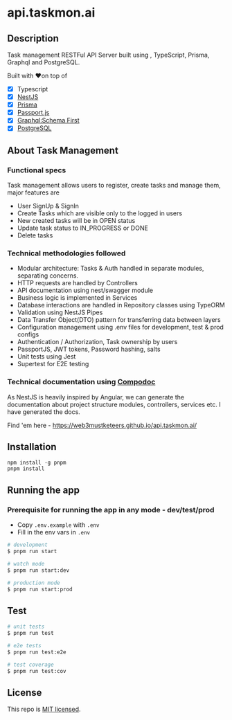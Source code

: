 # api.taskmon.ai

## Description

Task management RESTFul API Server built using  , TypeScript, Prisma, Graphql and PostgreSQL.

Built with ❤️on top of

- [x] Typescript
- [x] [NestJS](https://github.com/nestjs/nest)
- [x] [Prisma](https://www.prisma.io)
- [x] [Passport.js](https://docs.nestjs.com/recipes/passport)
- [x] [Graphql:Schema First](https://docs.nestjs.com/graphql/quick-start#schema-first)
- [x] [PostgreSQL](https://www.postgresql.org)

## About Task Management

### Functional specs

Task management allows users to register, create tasks and manage them, major features are

- User SignUp & SignIn
- Create Tasks which are visible only to the logged in users
- New created tasks will be in OPEN status
- Update task status to IN_PROGRESS or DONE
- Delete tasks

### Technical methodologies followed

- Modular architecture: Tasks & Auth handled in separate modules, separating concerns.
- HTTP requests are handled by Controllers
- API documentation using nest/swagger module
- Business logic is implemented in Services
- Database interactions are handled in Repository classes using TypeORM
- Validation using NestJS Pipes
- Data Transfer Object(DTO) pattern for transferring data between layers
- Configuration management using .env files for development, test & prod configs
- Authentication / Authorization, Task ownership by users
- PassportJS, JWT tokens, Password hashing, salts
- Unit tests using Jest
- Supertest for E2E testing

### Technical documentation using [Compodoc](https://web3mustketeers.github.io/api.taskmon.ai/)

As NestJS is heavily inspired by Angular, we can generate the documentation about project structure modules, controllers, services etc. I
have generated the docs.

Find 'em here - https://web3mustketeers.github.io/api.taskmon.ai/


## Installation

```
npm install -g pnpm
pnpm install
```

## Running the app

### Prerequisite for running the app in any mode - dev/test/prod

- Copy `.env.example` with `.env`
- Fill in the env vars in `.env`


```bash
# development
$ pnpm run start

# watch mode
$ pnpm run start:dev

# production mode
$ pnpm run start:prod
```

## Test

```bash
# unit tests
$ pnpm run test

# e2e tests
$ pnpm run test:e2e

# test coverage
$ pnpm run test:cov
```

## License

This repo is [MIT licensed](LICENSE).
